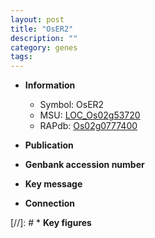 ```yaml
---
layout: post
title: "OsER2"
description: ""
category: genes
tags: 
---
```


* **Information**  
    + Symbol: OsER2  
    + MSU: [LOC_Os02g53720](http://rice.uga.edu/cgi-bin/ORF_infopage.cgi?orf=LOC_Os02g53720)  
    + RAPdb: [Os02g0777400](http://rapdb.dna.affrc.go.jp/viewer/gbrowse_details/irgsp1?name=Os02g0777400)  

* **Publication**  

* **Genbank accession number**  

* **Key message**  

* **Connection**  

[//]: # * **Key figures**  



